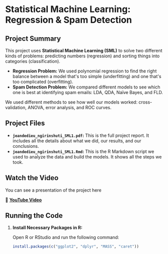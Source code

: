 # Statistical Machine Learning: Regression & Spam Detection

## Project Summary

This project uses **Statistical Machine Learning (SML)** to solve two different kinds of problems: predicting numbers (regression) and sorting things into categories (classification).

*   **Regression Problem:** We used polynomial regression to find the right balance between a model that's too simple (underfitting) and one that's too complicated (overfitting).
*   **Spam Detection Problem:** We compared different models to see which one is best at identifying spam emails: LDA, QDA, Naïve Bayes, and FLD.

We used different methods to see how well our models worked: cross-validation, ANOVA, error analysis, and ROC curves.

## Project Files

*   **`jeandedieu_ngirinshuti_SML1.pdf`:** This is the full project report. It includes all the details about what we did, our results, and our conclusions.
*   **`jeandedieu_ngirinshuti_SML1.Rmd`:** This is the R Markdown script we used to analyze the data and build the models. It shows all the steps we took.


## Watch the Video

You can see a presentation of the project here

🔗 **[YouTube Video](https://www.youtube.com/watch?v=He9HnIiV494&t=214s)**
## Running the Code

1.  **Install Necessary Packages in R:**

    Open R or RStudio and run the following command:

    ```r
    install.packages(c("ggplot2", "dplyr", "MASS", "caret"))
    ```
